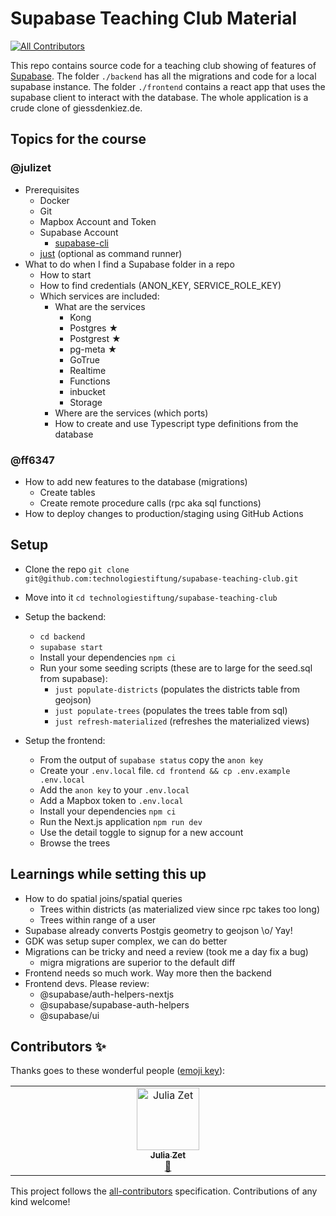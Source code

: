 # Supabase Teaching Club Material
<!-- ALL-CONTRIBUTORS-BADGE:START - Do not remove or modify this section -->
[![All Contributors](https://img.shields.io/badge/all_contributors-1-orange.svg?style=flat-square)](#contributors-)
<!-- ALL-CONTRIBUTORS-BADGE:END -->

This repo contains source code for a teaching club showing of features of [Supabase](https://supabase.com). The folder `./backend` has all the migrations and code for a local supabase instance. The folder `./frontend` contains a react app that uses the supabase client to interact with the database. The whole application is a crude clone of giessdenkiez.de.

## Topics for the course

### @julizet

- Prerequisites
	- Docker 
	- Git
  - Mapbox Account and Token
  - Supabase Account
	- [supabase-cli](https://supabase.com/docs/reference/cli/introduction)
  - [just](https://just.systems/) (optional as command runner)
- What to do when I find a Supabase folder in a repo
	- How to start
	- How to find credentials (ANON_KEY, SERVICE_ROLE_KEY)
	- Which services are included:
		- What are the services
			- Kong
			- Postgres ★
			- Postgrest ★
			- pg-meta ★
			- GoTrue
			- Realtime
			- Functions
			- inbucket
			- Storage
		- Where are the services (which ports)
		- How to create and use Typescript type definitions from the database

### @ff6347

- How to add new features to the database (migrations)
	- Create tables
	- Create remote procedure calls (rpc aka sql functions) 
- How to deploy changes to production/staging using GitHub Actions

## Setup

- Clone the repo `git clone git@github.com:technologiestiftung/supabase-teaching-club.git`
- Move into it `cd technologiestiftung/supabase-teaching-club`
- Setup the backend:
  - `cd backend`
  - `supabase start`
  - Install your dependencies `npm ci`
  - Run your some seeding scripts (these are to large for the seed.sql from supabase):
    - `just populate-districts` (populates the districts table from geojson)
    - `just populate-trees` (populates the trees table from sql)
    - `just refresh-materialized` (refreshes the materialized views)



- Setup the frontend:
  - From the output of `supabase status` copy the `anon key`
  - Create your `.env.local` file. `cd frontend && cp .env.example .env.local`
  - Add the `anon key` to your `.env.local`
  - Add a Mapbox token to `.env.local`
  - Install your dependencies `npm ci`
  - Run the Next.js application `npm run dev`
  - Use the detail toggle to signup for a new account
  - Browse the trees

  


## Learnings while setting this up

- How to do spatial joins/spatial queries
  - Trees within districts (as materialized view since rpc takes too long)
  - Trees within range of a user
- Supabase already converts Postgis geometry to geojson \o/ Yay!
- GDK was setup super complex, we can do better
- Migrations can be tricky and need a review (took me a day fix a bug)
  - migra migrations are superior to the default diff
- Frontend needs so much work. Way more then the backend
- Frontend devs. Please review:
  - @supabase/auth-helpers-nextjs
  - @supabase/supabase-auth-helpers
  - @supabase/ui

## Contributors ✨

Thanks goes to these wonderful people ([emoji key](https://allcontributors.org/docs/en/emoji-key)):

<!-- ALL-CONTRIBUTORS-LIST:START - Do not remove or modify this section -->
<!-- prettier-ignore-start -->
<!-- markdownlint-disable -->
<table>
  <tbody>
    <tr>
      <td align="center" valign="top" width="14.28%"><a href="https://github.com/julizet"><img src="https://avatars.githubusercontent.com/u/52455010?v=4?s=100" width="100px;" alt="Julia Zet"/><br /><sub><b>Julia Zet</b></sub></a><br /><a href="https://github.com/technologiestiftung/supabase-teaching-club/pulls?q=is%3Apr+reviewed-by%3Ajulizet" title="Reviewed Pull Requests">👀</a></td>
    </tr>
  </tbody>
</table>

<!-- markdownlint-restore -->
<!-- prettier-ignore-end -->

<!-- ALL-CONTRIBUTORS-LIST:END -->

This project follows the [all-contributors](https://github.com/all-contributors/all-contributors) specification. Contributions of any kind welcome!